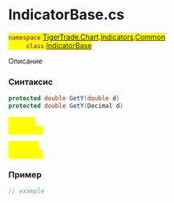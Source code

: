 
# IndicatorBase.cs
<mark style="color:purple;">`namespace` [TigerTrade.Chart](../../../../../TigerTrade.Chart.md).[Indicators](../../../../../TigerTrade.Chart/Indicators.md).[Common](../../../../../TigerTrade.Chart/Indicators/Common.md)  
&nbsp;&nbsp;&nbsp;&nbsp;&nbsp;&nbsp;&nbsp;&nbsp;&nbsp;`class` [IndicatorBase](../../IndicatorBase.cs.md)

Описание

### Синтаксис
```csharp
protected double GetY(double d)
protected double GetY(Decimal d)
```
<mark style="color:yellow;">`d` *`double`*  
 *Описание*  
  
<mark style="color:yellow;">`d` *`Decimal`*  
 *Описание*  
  


### Пример  
```csharp
// example
```
                    
                    